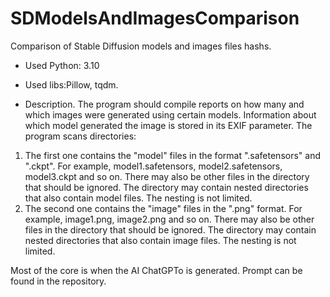 # SDModelsAndImagesComparison
Comparison of Stable Diffusion models and images files hashs.
* Used Python: 3.10
* Used libs:Pillow, tqdm.

* Description.
The program should compile reports on how many and which images were generated using certain models. Information about which model generated the image is stored in its EXIF parameter.
The program scans directories:
1. The first one contains the "model" files in the format ".safetensors" and ".ckpt". For example, model1.safetensors, model2.safetensors, model3.ckpt and so on. There may also be other files in the directory that should be ignored. The directory may contain nested directories that also contain model files. The nesting is not limited.
2. The second one contains the "image" files in the ".png" format. For example, image1.png, image2.png and so on. There may also be other files in the directory that should be ignored. The directory may contain nested directories that also contain image files. The nesting is not limited.

Most of the core is when the AI ChatGPTo is generated. Prompt can be found in the repository.
